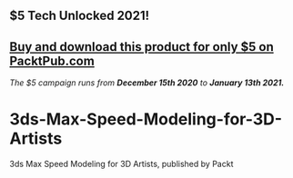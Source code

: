## $5 Tech Unlocked 2021!
[Buy and download this product for only $5 on PacktPub.com](https://www.packtpub.com/)
-----
*The $5 campaign         runs from __December 15th 2020__ to __January 13th 2021.__*

# 3ds-Max-Speed-Modeling-for-3D-Artists
3ds Max Speed Modeling for 3D Artists, published by Packt
